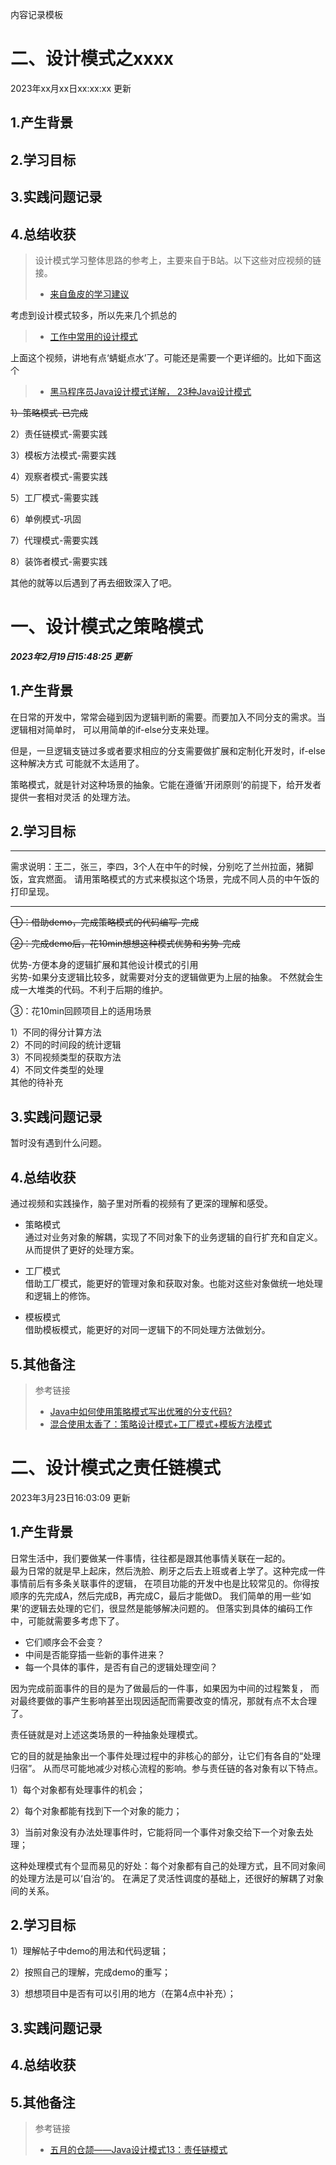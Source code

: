 内容记录模板

# 二、设计模式之xxxx
2023年xx月xx日xx:xx:xx 更新
## 1.产生背景
## 2.学习目标
## 3.实践问题记录
## 4.总结收获


> 设计模式学习整体思路的参考上，主要来自于B站。以下这些对应视频的链接。
> * [来自鱼皮的学习建议](https://www.bilibili.com/video/BV1za411p7Ny/?spm_id_from=trigger_reload&vd_source=2311480cef8f2682759be4b8b51781ca)

考虑到设计模式较多，所以先来几个抓总的
> * [工作中常用的设计模式](https://www.bilibili.com/video/BV1DP4y1Z7mL/?spm_id_from=333.337.search-card.all.click&vd_source=2311480cef8f2682759be4b8b51781ca)

上面这个视频，讲地有点‘蜻蜓点水’了。可能还是需要一个更详细的。比如下面这个

> * [黑马程序员Java设计模式详解， 23种Java设计模式](https://www.bilibili.com/video/BV1Np4y1z7BU?p=23&vd_source=2311480cef8f2682759be4b8b51781ca)

~~1）策略模式-已完成~~

2）责任链模式-需要实践

3）模板方法模式-需要实践

4）观察者模式-需要实践

5）工厂模式-需要实践

6）单例模式-巩固

7）代理模式-需要实践

8）装饰者模式-需要实践

其他的就等以后遇到了再去细致深入了吧。



# 一、设计模式之策略模式
***2023年2月19日15:48:25 更新***
## 1.产生背景
在日常的开发中，常常会碰到因为逻辑判断的需要。而要加入不同分支的需求。当逻辑相对简单时，
可以用简单的if-else分支来处理。

但是，一旦逻辑支链过多或者要求相应的分支需要做扩展和定制化开发时，if-else这种解决方式
可能就不太适用了。

策略模式，就是针对这种场景的抽象。它能在遵循‘开闭原则’的前提下，给开发者提供一套相对灵活
的处理方法。
## 2.学习目标

***
需求说明：王二，张三，李四，3个人在中午的时候，分别吃了兰州拉面，猪脚饭，宜宾燃面。
请用策略模式的方式来模拟这个场景，完成不同人员的中午饭的打印呈现。
***

~~①：借助demo，完成策略模式的代码编写-完成~~

~~②：完成demo后，花10min想想这种模式优势和劣势-完成~~

优势-方便本身的逻辑扩展和其他设计模式的引用<br>
劣势-如果分支逻辑比较多，就需要对分支的逻辑做更为上层的抽象。
不然就会生成一大堆类的代码。不利于后期的维护。

③：花10min回顾项目上的适用场景

1）不同的得分计算方法<br>
2）不同的时间段的统计逻辑<br>
3）不同视频类型的获取方法<br>
4）不同文件类型的处理<br>
其他的待补充


## 3.实践问题记录
暂时没有遇到什么问题。

## 4.总结收获
通过视频和实践操作，脑子里对所看的视频有了更深的理解和感受。

* 策略模式<br>
通过对业务对象的解耦，实现了不同对象下的业务逻辑的自行扩充和自定义。
从而提供了更好的处理方案。

* 工厂模式<br>
借助工厂模式，能更好的管理对象和获取对象。也能对这些对象做统一地处理和逻辑上的修饰。

* 模板模式<br>
借助模板模式，能更好的对同一逻辑下的不同处理方法做划分。

## 5.其他备注
> 参考链接<br>
> * [Java中如何使用策略模式写出优雅的分支代码?](https://www.bilibili.com/video/BV1RP411g7be/?spm_id_from=333.337.search-card.all.click&vd_source=2311480cef8f2682759be4b8b51781ca)
> * [混合使用太香了：策略设计模式+工厂模式+模板方法模式](https://www.bilibili.com/video/BV1RP411g7be/?spm_id_from=333.337.search-card.all.click&vd_source=2311480cef8f2682759be4b8b51781ca)

# 二、设计模式之责任链模式
2023年3月23日16:03:09 更新
## 1.产生背景
日常生活中，我们要做某一件事情，往往都是跟其他事情关联在一起的。<br>
最为日常的就是早上起床，然后洗脸、刷牙之后去上班或者上学了。这种完成一件事情前后有多条关联事件的逻辑，
在项目功能的开发中也是比较常见的。你得按顺序的先完成A，然后完成B，再完成C，最后才能做D。
我们简单的用一些‘如果’的逻辑去处理的它们，很显然是能够解决问题的。
但落实到具体的编码工作中，可能就需要多考虑下了。

* 它们顺序会不会变？
* 中间是否能穿插一些新的事件进来？
* 每一个具体的事件，是否有自己的逻辑处理空间？

因为完成前面事件的目的是为了做最后的一件事，如果因为中间的过程繁复，
而对最终要做的事产生影响甚至出现因适配而需要改变的情况，那就有点不太合理了。

责任链就是对上述这类场景的一种抽象处理模式。

它的目的就是抽象出一个事件处理过程中的非核心的部分，让它们有各自的“处理归宿”。
从而尽可能地减少对核心流程的影响。参与责任链的各对象有以下特点。

1）每个对象都有处理事件的机会；

2）每个对象都能有找到下一个对象的能力；

3）当前对象没有办法处理事件时，它能将同一个事件对象交给下一个对象去处理；

这种处理模式有个显而易见的好处：每个对象都有自己的处理方式，且不同对象间的处理方法是可以‘自治’的。
在满足了灵活性调度的基础上，还很好的解耦了对象间的关系。
## 2.学习目标
1）理解帖子中demo的用法和代码逻辑；

2）按照自己的理解，完成demo的重写；

3）想想项目中是否有可以引用的地方（在第4点中补充）；

## 3.实践问题记录
## 4.总结收获
## 5.其他备注
> 参考链接
> * [五月的仓颉——Java设计模式13：责任链模式](https://www.cnblogs.com/xrq730/p/10633761.html)